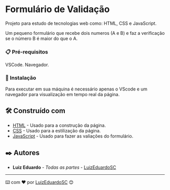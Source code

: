 # Formulário de Validação

Projeto para estudo de tecnologias web como: HTML, CSS e JavaScript.

Um pequeno formulário que recebe dois numeros (A e B) e faz a verificação se o número B é maior do que o A.


### 📋 Pré-requisitos

VSCode.
Navegador.



### 🔧 Instalação

Para executar em sua máquina é necessário apenas o VScode e um navegador para visualização em tempo real da página.


## 🛠️ Construído com

* [HTML](https://www.w3schools.com/html/default.asp) - Usado para a construção da página.
* [CSS](https://www.w3schools.com/css/default.asp) - Usado para a estilização da página.
* [JavaScript](https://www.w3schools.com/js/) - Usado para fazer as valiações do formulário.


## ✒️ Autores

* **Luiz Eduardo** - *Todas as partes* - [LuizEduardoSC](https://github.com/LuizEduardoSC)

---
⌨️ com ❤️ por [LuizEduardoSC](https://github.com/LuizEduardoSC) 😊
